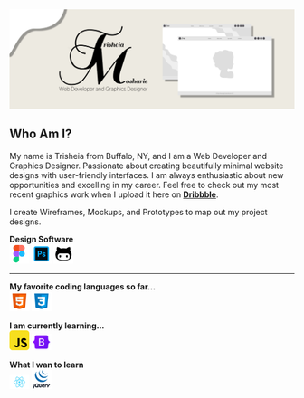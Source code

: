 
<img src="images/GitHub-Banner.jpg" alt="Trisheia-Moshaire-Banner" title="GitHub-Banner">

## Who Am I?
My name is Trisheia from Buffalo, NY, and I am a Web Developer and Graphics Designer. Passionate about creating beautifully minimal website designs with user-friendly interfaces. I am always enthusiastic about new opportunities and excelling in my career. Feel free to check out my most recent graphics work when I upload it here on **[Dribbble](http://dribbble.com)**.


I create Wireframes, Mockups, and Prototypes to map out my project designs. 
<br>

**Design Software**
<br>
<img src="images/icons/figma-1.png" width="35" alt="figma" title="figma">
<img src="images/icons/photoshop.png" width="35" alt="photoshop" title="photoshop">
<img src="images/icons/github.png" width="35" alt="github" title="github">
<hr>

**My favorite coding languages so far...**
<br>
<img src="images/icons/html5.png" width="35" alt="html5" title="html5"> 
<img src="images/icons/css3.png" width="35" alt="css3" title="css3">

**I am currently learning...**
<br>
<img src="images/icons/javascript.png" width="35" alt="javascript" title="javascript">
<img src="images/icons/bootstrap.png" width="35" alt="bootstrap-4" title="bootstrap-4">

**What I wan to learn**
<br>
<img src="images/icons/react.svg" width="35" alt="react-icon" title="react-icon">
<img src="images/icons/j-query.png" width="35" alt="jQuery-icon" title="jQuery-icon">


